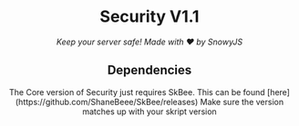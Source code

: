 <h1 align="center">Security V1.1</h1><div align="center">
<i>Keep your server safe! Made with ❤️ by SnowyJS</i>

<h2 align="center">Dependencies</h2><div align="center">
The Core version of Security just requires SkBee. This can be found [here](https://github.com/ShaneBeee/SkBee/releases) Make sure the version matches up with your skript version
